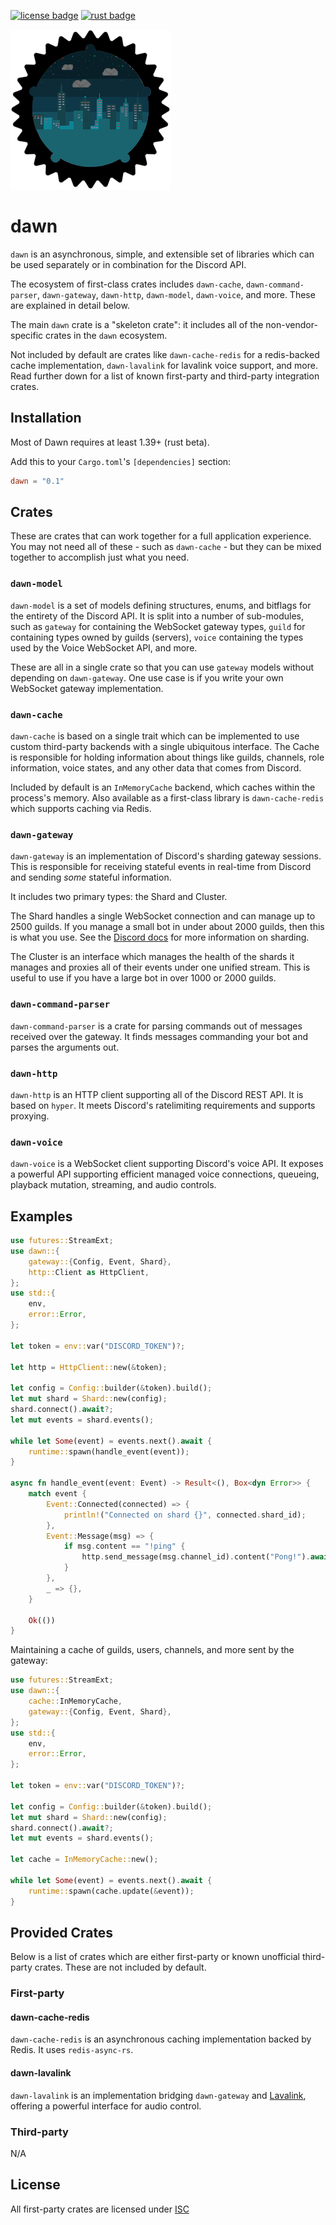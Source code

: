 [![license badge][]][license link] [![rust badge]][rust link]

![project logo][logo]

# dawn

`dawn` is an asynchronous, simple, and extensible set of libraries which can
be used separately or in combination for the Discord API.

The ecosystem of first-class crates includes `dawn-cache`,
`dawn-command-parser`, `dawn-gateway`, `dawn-http`, `dawn-model`, `dawn-voice`,
and more. These are explained in detail below.

The main `dawn` crate is a "skeleton crate": it includes all of the
non-vendor-specific crates in the `dawn` ecosystem.

Not included by default are crates like `dawn-cache-redis` for a
redis-backed cache implementation, `dawn-lavalink` for lavalink voice
support, and more. Read further down for a list of known first-party and
third-party integration crates.

## Installation
 
Most of Dawn requires at least 1.39+ (rust beta).

Add this to your `Cargo.toml`'s `[dependencies]` section:

```toml
dawn = "0.1"
```

## Crates

These are crates that can work together for a full application experience.
You may not need all of these - such as `dawn-cache` - but they can be
mixed together to accomplish just what you need.

### `dawn-model`

`dawn-model` is a set of models defining structures, enums, and bitflags
for the entirety of the Discord API. It is split into a number of
sub-modules, such as `gateway` for containing the WebSocket gateway types,
`guild` for containing types owned by guilds (servers), `voice` containing
the types used by the Voice WebSocket API, and more.

These are all in a single crate so that you can use `gateway` models without
depending on `dawn-gateway`. One use case is if you write your own WebSocket
gateway implementation.

### `dawn-cache`

`dawn-cache` is based on a single trait which can be implemented to use
custom third-party backends with a single ubiquitous interface. The Cache is
responsible for holding information about things like guilds, channels, role
information, voice states, and any other data that comes from Discord.

Included by default is an `InMemoryCache` backend, which caches within the
process's memory. Also available as a first-class library is
`dawn-cache-redis` which supports caching via Redis.

### `dawn-gateway`

`dawn-gateway` is an implementation of Discord's sharding gateway sessions.
This is responsible for receiving stateful events in real-time from Discord
and sending *some* stateful information.

It includes two primary types: the Shard and Cluster.

The Shard handles a single WebSocket connection and can manage up to 2500
guilds. If you manage a small bot in under about 2000 guilds, then this is
what you use. See the [Discord docs][docs:discord:sharding] for more
information on sharding.

The Cluster is an interface which manages the health of the shards it
manages and proxies all of their events under one unified stream. This is
useful to use if you have a large bot in over 1000 or 2000 guilds.

### `dawn-command-parser`

`dawn-command-parser` is a crate for parsing commands out of messages
received over the gateway. It finds messages commanding your bot and parses
the arguments out.

### `dawn-http`

`dawn-http` is an HTTP client supporting all of the Discord REST API. It is
based on `hyper`. It meets Discord's ratelimiting requirements and supports
proxying.

### `dawn-voice`

`dawn-voice` is a WebSocket client supporting Discord's voice API. It
exposes a powerful API supporting efficient managed voice connections,
queueing, playback mutation, streaming, and audio controls.

## Examples

```rust
use futures::StreamExt;
use dawn::{
    gateway::{Config, Event, Shard},
    http::Client as HttpClient,
};
use std::{
    env,
    error::Error,
};

let token = env::var("DISCORD_TOKEN")?;

let http = HttpClient::new(&token);

let config = Config::builder(&token).build();
let mut shard = Shard::new(config);
shard.connect().await?;
let mut events = shard.events();

while let Some(event) = events.next().await {
    runtime::spawn(handle_event(event));
}

async fn handle_event(event: Event) -> Result<(), Box<dyn Error>> {
    match event {
        Event::Connected(connected) => {
            println!("Connected on shard {}", connected.shard_id);
        },
        Event::Message(msg) => {
            if msg.content == "!ping" {
                http.send_message(msg.channel_id).content("Pong!").await?;
            }
        },
        _ => {},
    }

    Ok(())
}
```

Maintaining a cache of guilds, users, channels, and more sent by the
gateway:

```rust
use futures::StreamExt;
use dawn::{
    cache::InMemoryCache,
    gateway::{Config, Event, Shard},
};
use std::{
    env,
    error::Error,
};

let token = env::var("DISCORD_TOKEN")?;

let config = Config::builder(&token).build();
let mut shard = Shard::new(config);
shard.connect().await?;
let mut events = shard.events();

let cache = InMemoryCache::new();

while let Some(event) = events.next().await {
    runtime::spawn(cache.update(&event));
}
```

## Provided Crates

Below is a list of crates which are either first-party or known unofficial
third-party crates. These are not included by default.

### First-party

#### dawn-cache-redis

`dawn-cache-redis` is an asynchronous caching implementation backed by
Redis. It uses `redis-async-rs`.

#### dawn-lavalink

`dawn-lavalink` is an implementation bridging `dawn-gateway` and [Lavalink],
offering a powerful interface for audio control.

### Third-party

N/A

## License

All first-party crates are licensed under [ISC][LICENSE.md]

[LICENSE.md]: https://github.com/dawn-rs/dawn/blob/master/LICENSE.md
[Lavalink]: https://github.com/Frederikam/Lavalink
[docs:discord:sharding]: https://discordapp.com/developers/docs/topics/gateway#sharding
[license badge]: https://img.shields.io/badge/license-ISC-blue.svg?style=flat-square
[license link]: https://opensource.org/licenses/ISC
[logo]: https://raw.githubusercontent.com/dawn-rs/dawn/master/logo.png
[rust badge]: https://img.shields.io/badge/rust-1.39+%20(beta)-93450a.svg?style=flat-square
[rust link]: https://github.com/rust-lang/rust/milestone/66
